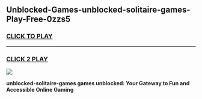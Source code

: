 
## Unblocked-Games-unblocked-solitaire-games-Play-Free-0zzs5
<h3>
<a href="https://premium76.site?title=unblocked-solitaire-games&ref=21A">CLICK TO PLAY</a></h3>
<hr>

<h3>
<a href="https://premium76.site?title=unblocked-solitaire-games&ref=21A">CLICK 2 PLAY</a>
  
</h3>

<a href="https://premium76.site?title=unblocked-solitaire-games&ref=21A"><img src="https://clearcache.store/games.png"></a>


**unblocked-solitaire-games games unblocked: Your Gateway to Fun and Accessible Online Gaming**
